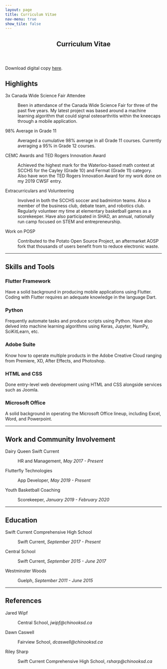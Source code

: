 ```yaml
---
layout: page
title: Curriculum Vitae
nav-menu: true
show_tile: false
---
```



<!-- Main -->
<div id="main" class="alt">

<!-- One -->
<section id="one">
	<div class="inner">
		<header class="major">
			<h1>Curriculum Vitae</h1>
		</header>
<p>Download digital copy <a href="https://github.com/valvze/valvze.github.io/raw/master/Resume%401x.pdf">here</a>.</p>

<!-- Content -->
<h2 id="content">Highlights</h2>
<dl>
<dt>3x Canada Wide Science Fair Attendee</dt>
	<dd>
		<p>Been in attendance of the Canada Wide Science Fair for three of the past five years. My
     latest project was based around a machine learning algorithm that could signal 
     osteoarthritis within the kneecaps through a mobile application.</p>
	</dd>
<dt>98% Average in Grade 11</dt>
	<dd>
		<p>Averaged a cumulative 98% average in all Grade 11 courses. Currently averaging a 95%
     in Grade 12 courses.</p>
	</dd>
<dt>CEMC Awards and TED Rogers Innovation Award</dt>
	<dd>
		<p>Achieved the highest mark for the Waterloo-based math contest at SCCHS for 
     the Cayley (Grade 10) and Fermat (Grade 11) category. Also have won the TED Rogers   
     Innovation Award for my work done on my 2019 CWSF entry.</p>
	</dd>
<dt>Extracurriculars and Volunteering</dt>
	<dd>
		<p>Involved in both the SCCHS soccer and badminton teams. Also a member of
     the business club, debate team, and robotics club. Regularly volunteer my time
     at elementary basketball games as a scorekeeper. Have also participated in SHAD, an  
     annual, nationally run camp focused on STEM and entrepreneurship.</p>
	</dd>
<dt>Work on POSP</dt>
	<dd>
		<p>Contributed to the Potato Open Source Project, an aftermarket AOSP fork that thousands of users benefit from to reduce electronic waste.</p>
	</dd>
</dl>

<hr class="major" />

<h2 id="content">Skills and Tools</h2>
<div class="row">
	<div class="6u 12u$(small)">
		<h3>Flutter Framework</h3>
		<p>Have a solid background in producing mobile applications using Flutter. Coding with Flutter requires an adequate knowledge in the language Dart.</p>
	</div>
	<div class="6u$ 12u$(small)">
		<h3>Python</h3>
		<p>Frequently automate tasks and produce scripts using Python. Have also delved into machine learning algorithms using Keras, Jupyter, NumPy, SciKitLearn, etc.</p>
	</div>
	<!-- Break -->
	<div class="4u 12u$(medium)">
		<h3>Adobe Suite</h3>
		<p>Know how to operate multiple products in the Adobe Creative Cloud ranging from Premiere, XD, After Effects, and Photoshop.</p>
	</div>
	<div class="4u 12u$(medium)">
		<h3>HTML and CSS</h3>
		<p>Done entry-level web development using HTML and CSS alongside services such as Joomla.</p>
	</div>
	<div class="4u$ 12u$(medium)">
		<h3>Microsoft Office</h3>
		<p>A solid background in operating the Microsoft Office lineup, including Excel, Word, and Powerpoint.</p>
	</div>
</div>

<hr class="major" />

<h2 id="content">Work and Community Involvement</h2>
<dl>
<dt>Dairy Queen Swift Current</dt>
	<dd>
		<p>HR and Management, <i>May 2017 - Present</i></p>
	</dd>
<dt>Flutterfly Technologies</dt>
	<dd>
		<p>App Developer, <i>May 2019 - Present</i></p>
	</dd>
<dt>Youth Basketball Coaching</dt>
	<dd>
		<p>Scorekeeper, <i>January 2019 - February 2020</i></p>
	</dd>
</dl>

<hr class="major" />

<h2 id="content">Education</h2>
<dl>
<dt>Swift Current Comprehensive High School</dt>
	<dd>
		<p>Swift Current, <i>September 2017 - Present</i></p>
	</dd>
<dt>Central School</dt>
	<dd>
		<p>Swift Current, <i>September 2015 - June 2017</i></p>
	</dd>
<dt>Westminster Woods</dt>
	<dd>
		<p>Guelph, <i>September 2011 - June 2015</i></p>
	</dd>
</dl>

<hr class="major" />



<h2 id="content">References</h2>
<dl>
<dt>Jared Wipf</dt>
	<dd>
		<p>Central School, <i>jwipf@chinooksd.ca</i></p>
	</dd>
<dt>Dawn Caswell</dt>
	<dd>
		<p>Fairview School, <i>dcaswell@chinooksd.ca</i></p>
	</dd>
<dt>Riley Sharp</dt>
	<dd>
		<p>Swift Current Comprehensive High School, <i>rsharp@chinooksd.ca</i></p>
	</dd>
</dl>

